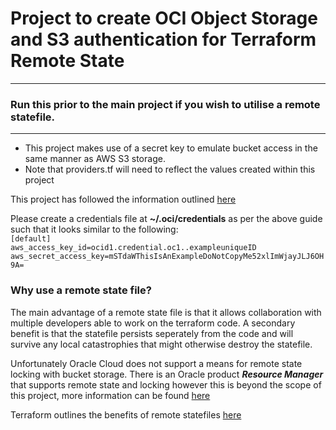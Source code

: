 # Project to create OCI Object Storage and S3 authentication for Terraform Remote State
---
### Run this prior to the main project if you wish to utilise a remote statefile.
---
  
* This project makes use of a secret key to emulate bucket access in the same manner as AWS S3 storage.  
* Note that providers.tf will need to reflect the values created within this project

This project has followed the information outlined [here](https://docs.oracle.com/en-us/iaas/Content/API/SDKDocs/terraformUsingObjectStore.htm)

Please create a credentials file at **~/.oci/credentials** as per the above guide such that it looks similar to the following:  
`[default]    `<br />
`aws_access_key_id=ocid1.credential.oc1..exampleuniqueID`
`aws_secret_access_key=mSTdaWThisIsAnExampleDoNotCopyMe52xlImWjayJLJ6OH9A=`

### Why use a remote state file?   
The main advantage of a remote state file is that it allows collaboration with multiple developers able to work on the terraform code.  A secondary benefit is that the statefile persists seperately from the code and will survive any local catastrophies that might otherwise destroy the statefile.

Unfortunately Oracle Cloud does not support a means for remote state locking with bucket storage.  There is an Oracle product ***Resource Manager*** that supports remote state and locking however this is beyond the scope of this project, more information can be found [here](https://www.oracle.com/uk/devops/resource-manager/)

Terraform outlines the benefits of remote statefiles [here](https://www.terraform.io/language/state/remote)




